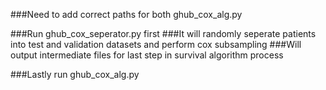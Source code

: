 ###Need to add correct paths for both ghub_cox_alg.py

###Run ghub_cox_seperator.py first
###It will randomly seperate patients into test and validation datasets and perform cox subsampling 
###Will output intermediate files for last step in survival algorithm process


###Lastly run ghub_cox_alg.py
